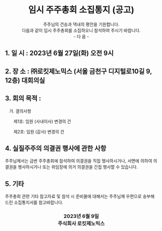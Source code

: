 # <center>임시 주주총회 소집통지 (공고)</center>


<center>주주님의 건승과 댁내의 평안을 기원합니다.<br>다음과 같이 임시 주주총회를 소집하오니 참석하여 주시기 바랍니다.</center>

<center>- 다 음 -</center>

## 1. 일 시 : 2023년 6월 27일(화) 오전 9시

## 2. 장 소 : ㈜로킷제노믹스 (서울 금천구 디지털로10길 9, 12층) 대회의실

<div class=small>

## 3. 회의 목적 :

&emsp;가. 결의사항

&emsp;&emsp;제1호: 임원 (사내이사) 변경의 건

&emsp;&emsp;제2호: 임원 (감사) 변경의 건


## 4. 실질주주의 의결권 행사에 관한 사항

주주님께서는 금번 주주총회에 참석하여 의결권을 직접 행사하시거나, 서면에 의하여 의결권을 행사하시거나 또는 위임장에 의거 의결권을 간접 행사할 수 있습니다.

## 5. 기타

주주총회 관련 기타 참고자료 및 참석 시 준비물에 대해서는 주주님께 우편으로 송부해 드린 소집통지서를 참고바랍니다.
</div>


### <center>2023년 6월 9일<br>주식회사 로킷제노믹스</center>
